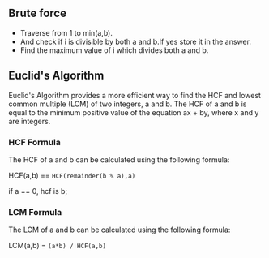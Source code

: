## Brute force
- Traverse from 1 to min(a,b).
- And check if i is divisible by both a and b.If yes store it in the answer.
- Find the maximum value of i which divides both a and b.


## Euclid's Algorithm

Euclid's Algorithm provides a more efficient way to find the HCF and lowest common multiple (LCM) of two integers, a and b. The HCF of a and b is equal to the minimum positive value of the equation ax + by, where x and y are integers.

### HCF Formula

The HCF of a and b can be calculated using the following formula:

HCF(a,b) == `HCF(remainder(b % a),a)` 

if a == 0, hcf is b;


### LCM Formula

The LCM of a and b can be calculated using the following formula:

LCM(a,b) = `(a*b) / HCF(a,b)`
